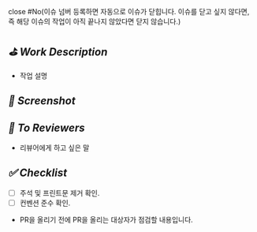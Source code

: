 close #No(이슈 넘버 등록하면 자동으로 이슈가 닫힙니다. 이슈를 닫고 싶지 않다면, 즉 해당 이슈의 작업이 아직 끝나지 않았다면 닫지 않습니다.)

## *⛳️ Work Description*

- 작업 설명

## *📸 Screenshot*

## *📢 To Reviewers*

- 리뷰어에게 하고 싶은 말

## *✅ Checklist*

- [ ]  주석 및 프린트문 제거 확인.
- [ ]  컨벤션 준수 확인.
- PR을 올리기 전에 PR을 올리는 대상자가 점검할 내용입니다.

